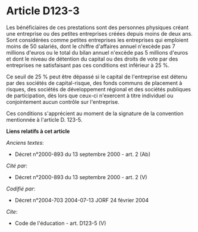 # Article D123-3

Les bénéficiaires de ces prestations sont des personnes physiques créant une entreprise ou des petites entreprises créées
depuis moins de deux ans. Sont considérées comme petites entreprises les entreprises qui emploient moins de 50 salariés, dont
le chiffre d'affaires annuel n'excède pas 7 millions d'euros ou le total du bilan annuel n'excède pas 5 millions d'euros et
dont le niveau de détention du capital ou des droits de vote par des entreprises ne satisfaisant pas ces conditions est
inférieur à 25 %. 

Ce seuil de 25 % peut être dépassé si le capital de l'entreprise est détenu par des sociétés de capital-risque, des fonds
communs de placement à risques, des sociétés de développement régional et des sociétés publiques de participation, dès lors
que ceux-ci n'exercent à titre individuel ou conjointement aucun contrôle sur l'entreprise. 

Ces conditions s'apprécient au moment de la signature de la convention mentionnée à l'article D. 123-5.

**Liens relatifs à cet article**

_Anciens textes_:

  - Décret n°2000-893 du 13 septembre 2000 - art. 2 (Ab)

_Cité par_:

  - Décret n°2000-893 du 13 septembre 2000 - art. 2 (V)

_Codifié par_:

  - Décret n°2004-703 2004-07-13 JORF 24 février 2004

_Cite_:

  - Code de l'éducation - art. D123-5 (V)
